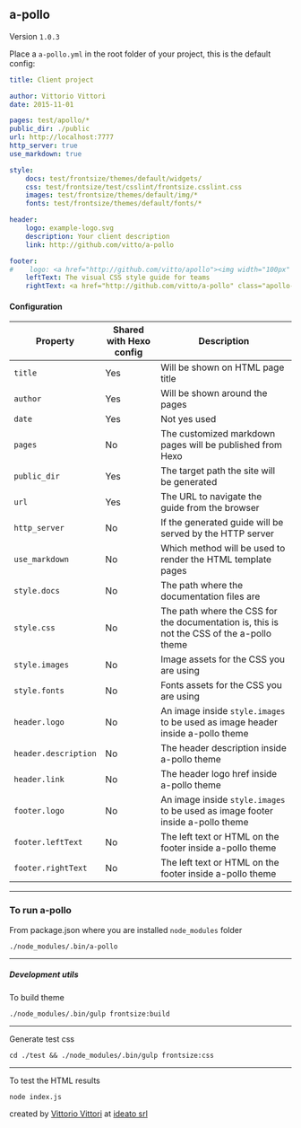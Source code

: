 a-pollo
---

Version `1.0.3`

Place a `a-pollo.yml` in the root folder of your project, this is the default config:

``` yaml
title: Client project

author: Vittorio Vittori
date: 2015-11-01

pages: test/apollo/*
public_dir: ./public
url: http://localhost:7777
http_server: true
use_markdown: true

style:
    docs: test/frontsize/themes/default/widgets/
    css: test/frontsize/test/csslint/frontsize.csslint.css
    images: test/frontsize/themes/default/img/*
    fonts: test/frontsize/themes/default/fonts/*

header:
    logo: example-logo.svg
    description: Your client description
    link: http://github.com/vitto/a-pollo

footer:
#    logo: <a href="http://github.com/vitto/apollo"><img width="100px" src="/img/apollo-logo__icon.svg"></a>
    leftText: The visual CSS style guide for teams
    rightText: <a href="http://github.com/vitto/a-pollo" class="apollo-footer__link"><i class="fa fa-code"></i></a> with <i class="fa fa-heart apollo-footer__heart"></i> by <a href="http://vit.to" class="apollo-footer__link">vitto</a> @ <a href="http://www.ideato.it" class="apollo-footer__link">ideato</a>

```

#### Configuration

| Property  | Shared with Hexo config | Description |
| --- | --- | --- |
| `title` | Yes | Will be shown on HTML page title |
| `author` | Yes | Will be shown around the pages |
| `date` | Yes | Not yes used |
| `pages` | No | The customized markdown pages will be published from Hexo |
| `public_dir` | Yes | The target path the site will be generated |
| `url` | Yes | The URL to navigate the guide from the browser |
| `http_server` | No | If the generated guide will be served by the HTTP server |
| `use_markdown` | No | Which method will be used to render the HTML template pages |
| `style.docs` | No | The path where the documentation files are |
| `style.css` | No | The path where the CSS for the documentation is, this is not the CSS of the a-pollo theme |
| `style.images` | No | Image assets for the CSS you are using |
| `style.fonts` | No | Fonts assets for the CSS you are using |
| `header.logo` | No | An image inside `style.images` to be used as image header inside a-pollo theme |
| `header.description` | No | The header description inside a-pollo theme |
| `header.link` | No | The header logo href inside a-pollo theme |
| `footer.logo` | No | An image inside `style.images` to be used as image footer inside a-pollo theme |
| `footer.leftText` | No | The left text or HTML on the footer inside a-pollo theme |
| `footer.rightText` | No | The left text or HTML on the footer inside a-pollo theme |

---

### To run a-pollo

From package.json where you are installed `node_modules` folder

```
./node_modules/.bin/a-pollo
```

---

##### Development utils

To build theme

```
./node_modules/.bin/gulp frontsize:build
```

---

Generate test css

```
cd ./test && ./node_modules/.bin/gulp frontsize:css
```

---

To test the HTML results

```
node index.js
```

created by [Vittorio Vittori][vitto] at [ideato srl][ideato]

[vitto]: https://twitter.com/vttrx
[ideato]: http://www.ideato.it
